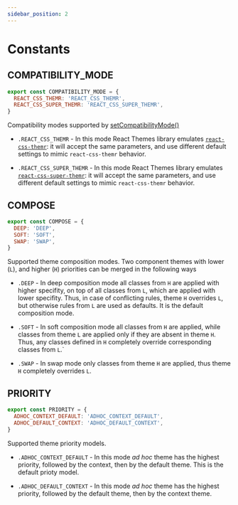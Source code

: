 ```yaml
---
sidebar_position: 2
---
```


# Constants

## COMPATIBILITY_MODE

```jsx
export const COMPATIBILITY_MODE = {
  REACT_CSS_THEMR: 'REACT_CSS_THEMR',
  REACT_CSS_SUPER_THEMR: 'REACT_CSS_SUPER_THEMR',
}
```
Compatibility modes supported by
[setCompatibilityMode()](functions#setcompatibilitymode)

- `.REACT_CSS_THEMR` - In this mode React Themes library emulates
  [`react-css-themr`](https://www.npmjs.com/package/react-css-themr):
    it will accept the same parameters, and use different default settings
    to mimic `react-css-themr` behavior.

- `.REACT_CSS_SUPER_THEMR` - In this mode React Themes library emulates
  [`react-css-super-themr`](https://www.npmjs.com/package/react-css-super-themr):
  it will accept the same parameters, and use different default settings
  to mimic `react-css-themr` behavior.

## COMPOSE

```jsx
export const COMPOSE = {
  DEEP: 'DEEP',
  SOFT: 'SOFT',
  SWAP: 'SWAP',
}
```
Supported theme composition modes. Two component themes with lower (`L`),
and higher (`H`) priorities can be merged in the following ways

- `.DEEP` - In deep composition mode all classes from `H` are applied with
  higher specifity, on top of all classes from `L`, which are applied with lower
  specifity. Thus, in case of conflicting rules, theme `H` overrides `L`,
  but otherwise rules from `L` are used as defaults. It is the default
  composition mode.

- `.SOFT` - In soft composition mode all classes from `H` are applied, while
  classes from theme `L` are applied only if they are absent in theme `H`.
  Thus, any classes defined in `H` completely override corresponding classes
  from `L`.`

- `.SWAP` - In swap mode only classes from theme `H`  are applied,
  thus theme `H` completely overrides `L`.

## PRIORITY

```jsx
export const PRIORITY = {
  ADHOC_CONTEXT_DEFAULT: 'ADHOC_CONTEXT_DEFAULT',
  ADHOC_DEFAULT_CONTEXT: 'ADHOC_DEFAULT_CONTEXT',
}
```
Supported theme priority models.

- `.ADHOC_CONTEXT_DEFAULT` - In this mode _ad hoc_ theme has the highest
  priority, followed by the context, then by the default theme.
  This is the default prioty model.

- `.ADHOC_DEFAULT_CONTEXT` - In this mode _ad hoc_ theme has the highest
  priority, followed by the default theme, then by the context theme.
